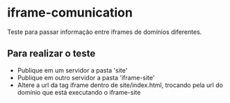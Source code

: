 # iframe-comunication
Teste para passar informação entre iframes de domínios diferentes.

## Para realizar o teste

- Publique em um servidor a pasta 'site'
- Publique em outro servidor a pasta 'iframe-site'
- Altere a url da tag iframe dentro de site/index.html, trocando pela url do domínio que está executando o iframe-site
